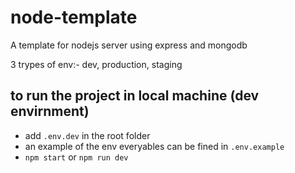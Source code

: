 # node-template

A template for nodejs server using express and mongodb

3 trypes of env:- dev, production, staging

## to run the project in local machine (dev envirnment)
- add `.env.dev` in the root folder
- an example of the env everyables can be fined in `.env.example`
- `npm start` or `npm run dev` 